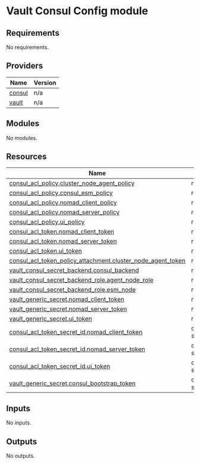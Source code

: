 # Vault Consul Config module

<!-- BEGINNING OF PRE-COMMIT-TERRAFORM DOCS HOOK -->
## Requirements

No requirements.

## Providers

| Name | Version |
|------|---------|
| <a name="provider_consul"></a> [consul](#provider\_consul) | n/a |
| <a name="provider_vault"></a> [vault](#provider\_vault) | n/a |

## Modules

No modules.

## Resources

| Name | Type |
|------|------|
| [consul_acl_policy.cluster_node_agent_policy](https://registry.terraform.io/providers/hashicorp/consul/latest/docs/resources/acl_policy) | resource |
| [consul_acl_policy.consul_esm_policy](https://registry.terraform.io/providers/hashicorp/consul/latest/docs/resources/acl_policy) | resource |
| [consul_acl_policy.nomad_client_policy](https://registry.terraform.io/providers/hashicorp/consul/latest/docs/resources/acl_policy) | resource |
| [consul_acl_policy.nomad_server_policy](https://registry.terraform.io/providers/hashicorp/consul/latest/docs/resources/acl_policy) | resource |
| [consul_acl_policy.ui_policy](https://registry.terraform.io/providers/hashicorp/consul/latest/docs/resources/acl_policy) | resource |
| [consul_acl_token.nomad_client_token](https://registry.terraform.io/providers/hashicorp/consul/latest/docs/resources/acl_token) | resource |
| [consul_acl_token.nomad_server_token](https://registry.terraform.io/providers/hashicorp/consul/latest/docs/resources/acl_token) | resource |
| [consul_acl_token.ui_token](https://registry.terraform.io/providers/hashicorp/consul/latest/docs/resources/acl_token) | resource |
| [consul_acl_token_policy_attachment.cluster_node_agent_token](https://registry.terraform.io/providers/hashicorp/consul/latest/docs/resources/acl_token_policy_attachment) | resource |
| [vault_consul_secret_backend.consul_backend](https://registry.terraform.io/providers/hashicorp/vault/latest/docs/resources/consul_secret_backend) | resource |
| [vault_consul_secret_backend_role.agent_node_role](https://registry.terraform.io/providers/hashicorp/vault/latest/docs/resources/consul_secret_backend_role) | resource |
| [vault_consul_secret_backend_role.esm_node](https://registry.terraform.io/providers/hashicorp/vault/latest/docs/resources/consul_secret_backend_role) | resource |
| [vault_generic_secret.nomad_client_token](https://registry.terraform.io/providers/hashicorp/vault/latest/docs/resources/generic_secret) | resource |
| [vault_generic_secret.nomad_server_token](https://registry.terraform.io/providers/hashicorp/vault/latest/docs/resources/generic_secret) | resource |
| [vault_generic_secret.ui_token](https://registry.terraform.io/providers/hashicorp/vault/latest/docs/resources/generic_secret) | resource |
| [consul_acl_token_secret_id.nomad_client_token](https://registry.terraform.io/providers/hashicorp/consul/latest/docs/data-sources/acl_token_secret_id) | data source |
| [consul_acl_token_secret_id.nomad_server_token](https://registry.terraform.io/providers/hashicorp/consul/latest/docs/data-sources/acl_token_secret_id) | data source |
| [consul_acl_token_secret_id.ui_token](https://registry.terraform.io/providers/hashicorp/consul/latest/docs/data-sources/acl_token_secret_id) | data source |
| [vault_generic_secret.consul_bootstrap_token](https://registry.terraform.io/providers/hashicorp/vault/latest/docs/data-sources/generic_secret) | data source |

## Inputs

No inputs.

## Outputs

No outputs.
<!-- END OF PRE-COMMIT-TERRAFORM DOCS HOOK -->
